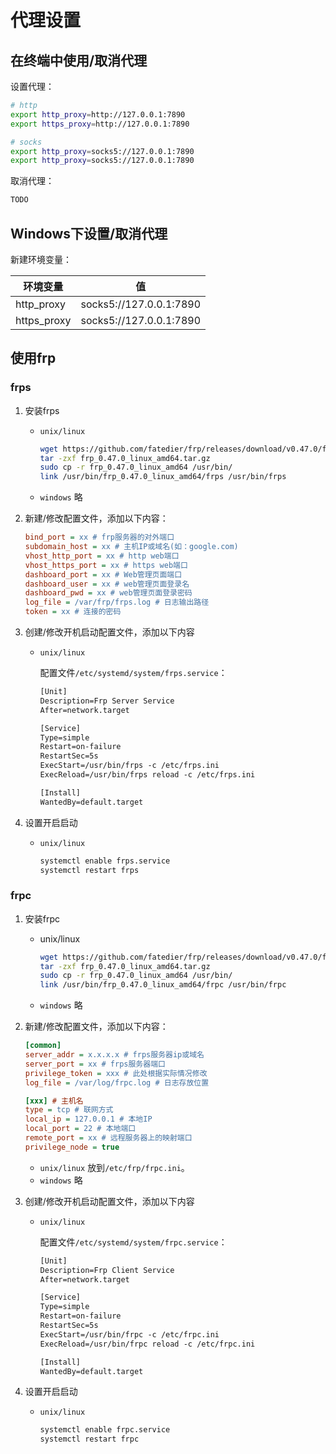 # 代理设置



## 在终端中使用/取消代理

设置代理：

```sh
# http
export http_proxy=http://127.0.0.1:7890
export https_proxy=http://127.0.0.1:7890

# socks
export http_proxy=socks5://127.0.0.1:7890
export http_proxy=socks5://127.0.0.1:7890
```

取消代理：

```sh
TODO
```



## Windows下设置/取消代理

新建环境变量：

| 环境变量    | 值                      |
| ----------- | ----------------------- |
| http_proxy  | socks5://127.0.0.1:7890 |
| https_proxy | socks5://127.0.0.1:7890 |



## 使用frp

### frps

1. 安装frps

   - `unix/linux`

     ```sh
     wget https://github.com/fatedier/frp/releases/download/v0.47.0/frp_0.47.0_linux_amd64.tar.gz
     tar -zxf frp_0.47.0_linux_amd64.tar.gz
     sudo cp -r frp_0.47.0_linux_amd64 /usr/bin/
     link /usr/bin/frp_0.47.0_linux_amd64/frps /usr/bin/frps
     ```

   - `windows` 略

2. 新建/修改配置文件，添加以下内容：

   ```ini
   bind_port = xx # frp服务器的对外端口
   subdomain_host = xx # 主机IP或域名(如：google.com)
   vhost_http_port = xx # http web端口
   vhost_https_port = xx # https web端口
   dashboard_port = xx # Web管理页面端口
   dashboard_user = xx # web管理页面登录名
   dashboard_pwd = xx # web管理页面登录密码
   log_file = /var/frp/frps.log # 日志输出路径
   token = xx # 连接的密码
   ```

3. 创建/修改开机启动配置文件，添加以下内容

   - `unix/linux`

     配置文件`/etc/systemd/system/frps.service`：

     ```txt
     [Unit]
     Description=Frp Server Service
     After=network.target
     
     [Service]
     Type=simple
     Restart=on-failure
     RestartSec=5s
     ExecStart=/usr/bin/frps -c /etc/frps.ini
     ExecReload=/usr/bin/frps reload -c /etc/frps.ini
     
     [Install]
     WantedBy=default.target
     ```

4. 设置开启启动

   - `unix/linux`

     ```sh
     systemctl enable frps.service
     systemctl restart frps
     ```


### frpc

1. 安装frpc

   - unix/linux

     ```sh
     wget https://github.com/fatedier/frp/releases/download/v0.47.0/frp_0.47.0_linux_amd64.tar.gz
     tar -zxf frp_0.47.0_linux_amd64.tar.gz
     sudo cp -r frp_0.47.0_linux_amd64 /usr/bin/
     link /usr/bin/frp_0.47.0_linux_amd64/frpc /usr/bin/frpc
     ```
     
   - `windows` 略

2. 新建/修改配置文件，添加以下内容：

   ```ini
   [common]
   server_addr = x.x.x.x # frps服务器ip或域名
   server_port = xx # frps服务器端口
   privilege_token = xxx # 此处根据实际情况修改
   log_file = /var/log/frpc.log # 日志存放位置
   
   [xxx] # 主机名
   type = tcp # 联网方式
   local_ip = 127.0.0.1 # 本地IP
   local_port = 22 # 本地端口
   remote_port = xx # 远程服务器上的映射端口
   privilege_node = true
   ```

   - `unix/linux` 放到`/etc/frp/frpc.ini`。
   - `windows` 略

3. 创建/修改开机启动配置文件，添加以下内容

   - `unix/linux`

     配置文件`/etc/systemd/system/frpc.service`：

     ```txt
     [Unit]
     Description=Frp Client Service
     After=network.target
     
     [Service]
     Type=simple
     Restart=on-failure
     RestartSec=5s
     ExecStart=/usr/bin/frpc -c /etc/frpc.ini
     ExecReload=/usr/bin/frpc reload -c /etc/frpc.ini
     
     [Install]
     WantedBy=default.target
     ```

4. 设置开启启动

   - `unix/linux`

     ```sh
     systemctl enable frpc.service
     systemctl restart frpc
     ```

     

   
